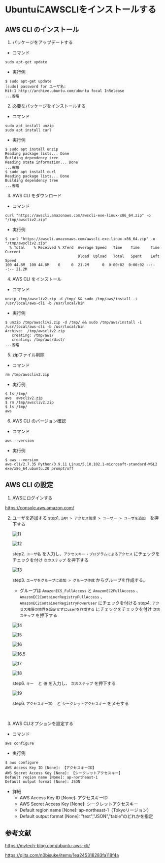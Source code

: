 # UbuntuにAWSCLIをインストールする

## AWS CLI のインストール

1. パッケージをアップデートする
- コマンド
```
sudo apt-get update
```

- 実行例
```
$ sudo apt-get update
[sudo] password for ユーザ名:
Hit:1 http://archive.ubuntu.com/ubuntu focal InRelease
...省略
```

2. 必要なパッケージをインストールする
- コマンド
```
sudo apt install unzip
sudo apt install curl
```

- 実行例
```
$ sudo apt install unzip
Reading package lists... Done
Building dependency tree
Reading state information... Done
...省略
$ sudo apt install curl
Reading package lists... Done
Building dependency tree
...省略
```

3. AWS CLI をダウンロード
- コマンド
```
curl "https://awscli.amazonaws.com/awscli-exe-linux-x86_64.zip" -o "/tmp/awscliv2.zip"
```

- 実行例
```
$ curl "https://awscli.amazonaws.com/awscli-exe-linux-x86_64.zip" -o "/tmp/awscliv2.zip"
  % Total    % Received % Xferd  Average Speed   Time    Time     Time  Current
                                 Dload  Upload   Total   Spent    Left  Speed
100 44.8M  100 44.8M    0     0  21.2M      0  0:00:02  0:00:02 --:--:-- 21.2M
```

4. AWS CLI をインストール
- コマンド
```
unzip /tmp/awscliv2.zip -d /tmp/ && sudo /tmp/aws/install -i /usr/local/aws-cli -b /usr/local/bin
```

- 実行例
```
$ unzip /tmp/awscliv2.zip -d /tmp/ && sudo /tmp/aws/install -i /usr/local/aws-cli -b /usr/local/bin
Archive:  /tmp/awscliv2.zip
   creating: /tmp/aws/
   creating: /tmp/aws/dist/
...省略
```

5. zipファイル削除
- コマンド
```
rm /tmp/awscliv2.zip
```

- 実行例
```
$ ls /tmp/
aws  awscliv2.zip
$ rm /tmp/awscliv2.zip
$ ls /tmp/
aws
```

6. AWS CLI のバージョン確認
- コマンド
```
aws --version
```

- 実行例
```
$ aws --version
aws-cli/2.7.35 Python/3.9.11 Linux/5.10.102.1-microsoft-standard-WSL2 exe/x86_64.ubuntu.20 prompt/off
```

## AWS CLI の設定

1. AWSにログインする 

https://console.aws.amazon.com/

2. ユーザを追加する
   step1. `IAM > アクセス管理 > ユーザー > ユーザを追加`　を押下する

   ![11](./img/11.png)

   ![12](./img/12.png)

   step2. `ユーザ名` を入力し、`アクセスキー・プログラムによるアクセス` にチェックをチェックを付け `次のステップ` を押下する

   ![13](./img/13.png)

   step3. `ユーザをグループに追加 > グループ作成` からグループを作成する。
      - グループは `AmazonECS_FullAccess` と `AmazonEC2FullAccess` 、 `AmazonEC2ContainerRegistryFullAccess` 、 `AmazonEC2ContainerRegistryPowerUser` にチェックを付ける
   step4. `アクセス権限の境界を設定せずにuserを作成する` にチェックをチェックを付け `次のステップ` を押下する

   ![14](./img/14.png)

   ![15](./img/15.png)

   ![16](./img/16.png)

   ![16.5](./img/16.5.png)

   ![17](./img/17.png)

   ![18](./img/18.png)

   step6. `キー`　と `値` を入力し、 `次のステップ` を押下する

   ![19](./img/19.png)

   step6. `アクセスキーID`　と `シークレットアクセスキー` をメモする

<br>

3. AWS CLIオプションを設定する
- コマンド
```
aws configure
```

- 実行例
```
$ aws configure
AWS Access Key ID [None]: 【アクセスキーID】
AWS Secret Access Key [None]: 【シークレットアクセスキー】
Default region name [None]: ap-northeast-1
Default output format [None]: JSON
```

- 詳細
  - AWS Access Key ID [None]: アクセスキーID
  - AWS Secret Access Key [None]: シークレットアクセスキー
  - Default region name [None]: ap-northeast-1（Tokyoリージョン）
  - Default output format [None]: "text","JSON","table"のどれかを指定

## 参考文献
https://mytech-blog.com/ubuntu-aws-cli/

https://qiita.com/n0bisuke/items/1ea245318283fa118f4a


